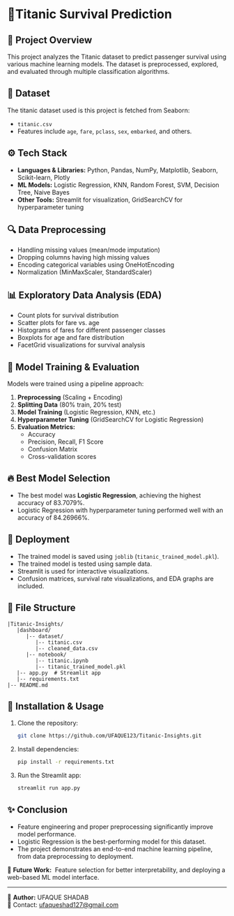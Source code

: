 # 🚢Titanic Survival Prediction

## 📌 Project Overview

This project analyzes the Titanic dataset to predict passenger survival using various machine learning models. The dataset is preprocessed, explored, and evaluated through multiple classification algorithms.

## 📂 Dataset

The titanic dataset used is this project is fetched from Seaborn:

- `titanic.csv`&#x20;
- Features include `age`, `fare`, `pclass`, `sex`, `embarked`, and others.

## ⚙️ Tech Stack

- **Languages & Libraries:** Python, Pandas, NumPy, Matplotlib, Seaborn, Scikit-learn, Plotly
- **ML Models:** Logistic Regression, KNN, Random Forest, SVM, Decision Tree, Naive Bayes
- **Other Tools:** Streamlit for visualization, GridSearchCV for hyperparameter tuning

## 🔍 Data Preprocessing

- Handling missing values (mean/mode imputation)
- Dropping columns having high missing values
- Encoding categorical variables using OneHotEncoding
- Normalization (MinMaxScaler, StandardScaler)

## 📊 Exploratory Data Analysis (EDA)

- Count plots for survival distribution
- Scatter plots for fare vs. age
- Histograms of fares for different passenger classes
- Boxplots for age and fare distribution
- FacetGrid visualizations for survival analysis

## 🚀 Model Training & Evaluation

Models were trained using a pipeline approach:

1. **Preprocessing** (Scaling + Encoding)
2. **Splitting Data** (80% train, 20% test)
3. **Model Training** (Logistic Regression, KNN, etc.)
4. **Hyperparameter Tuning** (GridSearchCV for Logistic Regression)
5. **Evaluation Metrics:**
   - Accuracy
   - Precision, Recall, F1 Score
   - Confusion Matrix
   - Cross-validation scores

## 🔥 Best Model Selection

- The best model was **Logistic Regression**, achieving the highest accuracy of 83.7079%.
- Logistic Regression with hyperparameter tuning performed well with an accuracy of 84.26966%.

## 📌 Deployment

- The trained model is saved using `joblib` (`titanic_trained_model.pkl`).
- The trained model is tested using sample data.
- Streamlit is used for interactive visualizations.
- Confusion matrices, survival rate visualizations, and EDA graphs are included.

## 📂 File Structure

```
|Titanic-Insights/
   |dashboard/
      |-- dataset/
         |-- titanic.csv
         |-- cleaned_data.csv
      |-- notebook/
         |-- titanic.ipynb
         |-- titanic_trained_model.pkl
   |-- app.py  # Streamlit app
   |-- requirements.txt
|-- README.md
```

## 🔧 Installation & Usage

1. Clone the repository:
   ```bash
   git clone https://github.com/UFAQUE123/Titanic-Insights.git
   ```
2. Install dependencies:
   ```bash
   pip install -r requirements.txt
   ```
3. Run the Streamlit app:
   ```bash
   streamlit run app.py
   ```

## ✨ Conclusion

- Feature engineering and proper preprocessing significantly improve model performance.
- Logistic Regression is the best-performing model for this dataset.
- The project demonstrates an end-to-end machine learning pipeline, from data preprocessing to deployment.

🚀 **Future Work:** 
Feature selection for better interpretability, and deploying a web-based ML model interface.

---

📌 **Author:** UFAQUE SHADAB\
📧 Contact: ufaqueshad127@gmail.com


